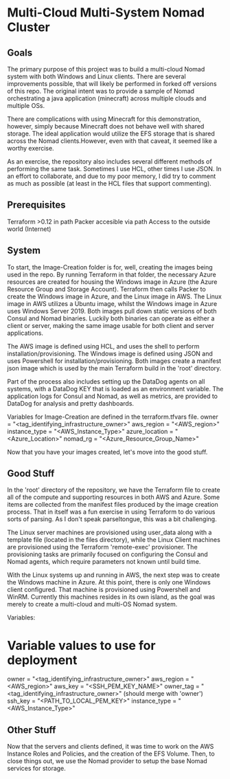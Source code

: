 # Multi-Cloud Multi-System Nomad Cluster

## Goals
The primary purpose of this project was to build a multi-cloud Nomad system with both Windows and Linux clients.  There are several improvements possible, that will likely be performed in forked off versions of this repo.  The original intent was to provide a sample of Nomad orchestrating a java application (minecraft) across multiple clouds and multiple OSs.

There are complications with using Minecraft for this demonstration, however, simply because Minecraft does not behave well with shared storage.  The ideal application would utilize the EFS storage that is shared across the Nomad clients.However, even with that caveat, it seemed like a worthy exercise.

As an exercise, the repository also includes several different methods of performing the same task.  Sometimes I use HCL, other times I use JSON. In an effort to collaborate, and due to my poor memory, I did try to comment as much as possible (at least in the HCL files that support commenting).

## Prerequisites
Terraform >0.12 in path
Packer accesible via path
Access to the outside world (Internet)

## System
To start, the Image-Creation folder is for, well, creating the images being used in the repo.  By running Terraform in that folder, the necessary Azure resources are created for housing the Windows image in Azure (the Azure Resource Group and Storage Account).  Terraform then calls Packer to create the Windows image in Azure, and the Linux image in AWS.  The Linux image in AWS utilizes a Ubuntu image, whilst the Windows image in Azure uses Windows Server 2019.  Both images pull down static versions of both Consul and Nomad binaries.  Luckily both binaries can operate as either a client or server, making the same image usable for both client and server applications.

The AWS image is defined using HCL, and uses the shell to perform installation/provisioning.  The Windows image is defined using JSON and uses Powershell for installation/provisioning.  Both images create a manifest json image which is used by the main Terraform build in the 'root' directory.

Part of the process also includes setting up the DataDog agents on all systems, with a DataDog KEY that is loaded as an environment variable.  The application logs for Consul and Nomad, as well as metrics, are provided to DataDog for analysis and pretty dashboards.

Variables for Image-Creation are defined in the terraform.tfvars file.
owner          = "<tag_identifying_infrastructure_owner>"
aws_region     = "<AWS_region>"
instance_type  = "<AWS_Instance_Type>"
azure_location = "<Azure_Location>"
nomad_rg       = "<Azure_Resource_Group_Name>"

Now that you have your images created, let's move into the good stuff.

##  Good Stuff
In the 'root' directory of the repository, we have the Terraform file to create all of the compute and supporting resources in both AWS and Azure.  Some items are collected from the manifest files produced by the image creation process.  That in itself was a fun exercise in using Terraform to do various sorts of parsing.  As I don't speak parseltongue, this was a bit challenging.  

The Linux server machines are provisioned using user_data along with a template file (located in the files directory), while the Linux Client machines are provisioned using the Terraform 'remote-exec' provisioner.  The provisioning tasks are primarily focused on configuring the Consul and Nomad agents, which require parameters not known until build time.  

With the Linux systems up and running in AWS, the next step was to create the Windows machine in Azure.  At this point, there is only one Windows client configured.  That machine is provisioned using Powershell and WinRM.  Currently this machines resides in its own island, as the goal was merely to create a multi-cloud and multi-OS Nomad system.  

Variables:
# Variable values to use for deployment
owner          = "<tag_identifying_infrastructure_owner>"
aws_region     = "<AWS_region>"
aws_key       = "<SSH_PEM_KEY_NAME>"
owner_tag     = "<tag_identifying_infrastructure_owner>" (should merge with 'owner')
ssh_key       = "<PATH_TO_LOCAL_PEM_KEY>"
instance_type  = "<AWS_Instance_Type>"

## Other Stuff
Now that the servers and clients defined, it was time to work on the AWS Instance Roles and Policies, and the creation of the EFS Volume.  Then, to close things out, we use the Nomad provider to setup the base Nomad services for storage.